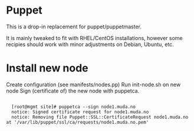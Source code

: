 Puppet
======

This is a drop-in replacement for puppet/puppetmaster.

It is mainly tweaked to fit with RHEL/CentOS installations, however some recipies should work with minor adjustments on Debian, Ubuntu, etc.

Install new node
================
Create configuration (see manifests/nodes.pp)
Run init-node.sh on new node
Sign (certificate of) the new node with puppetca.

<code>
  [root@mgmt site]# puppetca --sign node1.muda.no
  notice: Signed certificate request for node1.muda.no
  notice: Removing file Puppet::SSL::CertificateRequest node1.muda.no at '/var/lib/puppet/ssl/ca/requests/node1.muda.no.pem'
</code>

